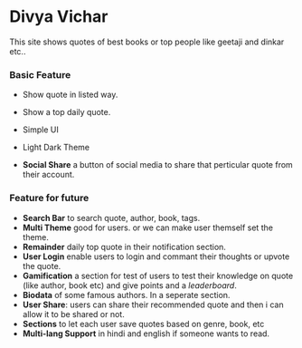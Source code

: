# Divya Vichar
This site shows quotes of best books or top people like geetaji and dinkar etc..

### Basic Feature
- Show quote in listed way.
- Show a top daily quote.
- Simple UI
- Light Dark Theme

- **Social Share** a button of social media to share that perticular quote from their account.

### Feature for future
- **Search Bar** to search quote, author, book, tags.
- **Multi Theme** good for users. or we can make user themself set the theme.
- **Remainder** daily top quote in their notification section.
- **User Login** enable users to login and commant their thoughts or upvote the quote.
- **Gamification** a section for test of users to test their knowledge on quote (like author, book etc) and give points and a _leaderboard_.
- **Biodata** of some famous authors. In a seperate section.
- **User Share**: users can share their recommended quote and then i can allow it to be shared or not.
- **Sections** to let each user save quotes based on genre, book, etc
- **Multi-lang Support** in hindi and english if someone wants to read.